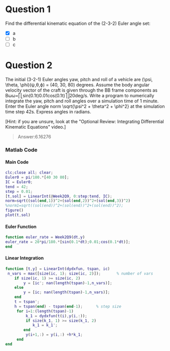 # Question 1
Find the differential kinematic equation of the (2-3-2) Euler angle set:
- [x] a
- [ ] b
- [ ] c
# Question 2
The initial (3-2-1) Euler angles yaw, pitch and roll of a vehicle are (\psi, \theta, \phi)(ψ,θ,ϕ) = (40, 30, 80) degrees. Assume the body angular velocity vector of the craft is given through the BB frame components as Bωω=⎡⎣sin(0.1t)0.01cos(0.1t)⎤⎦20deg/s. Write a program to numerically integrate the yaw, pitch and roll angles over a simulation time of 1 minute. Enter the Euler angle norm \sqrt{\psi^2 + \theta^2 + \phi^2} 
  at the simulation time step 42s. Express angles in radians.

[Hint: if you are unsure, look at the "Optional Review: Integrating Differential Kinematic Equations" video.]
<br/>
>Answer:6.16276

### Matlab Code
#### Main Code

```Matlab
clc;close all; clear;
Euler0 = pi/180.*[40 30 80];
IC = Euler0;
tend = 42;
step = 0.01;
[t,sol] = LinearInt(@Week2Q9, 0:step:tend, IC);
norm=sqrt((sol(end,1))^2+(sol(end,2))^2+(sol(end,3))^2)
%norm1=sqrt((sol(end))^2+(sol(end))^2+(sol(end))^2);
figure()
plot(t,sol)
```
#### Euler Function
```Matlab
function euler_rate = Week2Q9(dt,y)
euler_rate = 20*pi/180.*[sin(0.1*dt);0.01;cos(0.1*dt)];        
end
```
#### Linear Integration
```Matlab
function [t,y] = LinearInt(dydxfun, tspan, ic)
 n_vars = max([size(ic, 1); size(ic, 2)]);       % number of vars
    if size(ic, 1) >= size(ic, 2)
        y = [ic'; nan(length(tspan)-1,n_vars)];
    else
        y = [ic; nan(length(tspan)-1,n_vars)];
    end
    t = tspan';
    h = tspan(end) - tspan(end-1);      % step size
     for i=1:(length(tspan)-1)
         k_1 = dydxfun(t(i),y(i,:));
         if size(k_1, 1) >= size(k_1, 2)
            k_1 = k_1';
        end
         y(i+1,:) = y(i,:) +h*k_1;
     end
end
```
